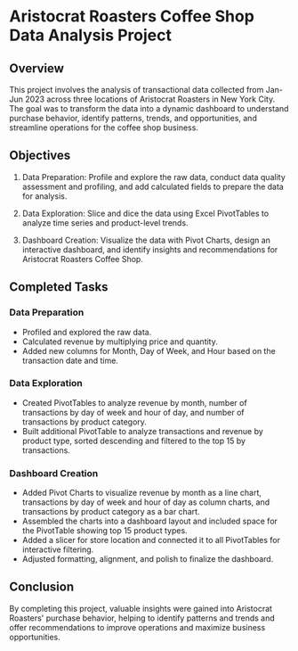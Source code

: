 # Aristocrat Roasters Coffee Shop Data Analysis Project

## Overview

This project involves the analysis of transactional data collected from Jan-Jun 2023 across three locations of Aristocrat Roasters in New York City. The goal was to transform the data into a dynamic dashboard to understand purchase behavior, identify patterns, trends, and opportunities, and streamline operations for the coffee shop business.

## Objectives

1. Data Preparation: Profile and explore the raw data, conduct data quality assessment and profiling, and add calculated fields to prepare the data for analysis.
   
2. Data Exploration: Slice and dice the data using Excel PivotTables to analyze time series and product-level trends.
   
3. Dashboard Creation: Visualize the data with Pivot Charts, design an interactive dashboard, and identify insights and recommendations for Aristocrat Roasters Coffee Shop.

## Completed Tasks

### Data Preparation
- Profiled and explored the raw data.
- Calculated revenue by multiplying price and quantity.
- Added new columns for Month, Day of Week, and Hour based on the transaction date and time.

### Data Exploration
- Created PivotTables to analyze revenue by month, number of transactions by day of week and hour of day, and number of transactions by product category.
- Built additional PivotTable to analyze transactions and revenue by product type, sorted descending and filtered to the top 15 by transactions.

### Dashboard Creation
- Added Pivot Charts to visualize revenue by month as a line chart, transactions by day of week and hour of day as column charts, and transactions by product category as a bar chart.
- Assembled the charts into a dashboard layout and included space for the PivotTable showing top 15 product types.
- Added a slicer for store location and connected it to all PivotTables for interactive filtering.
- Adjusted formatting, alignment, and polish to finalize the dashboard.

## Conclusion

By completing this project, valuable insights were gained into Aristocrat Roasters' purchase behavior, helping to identify patterns and trends and offer recommendations to improve operations and maximize business opportunities.
